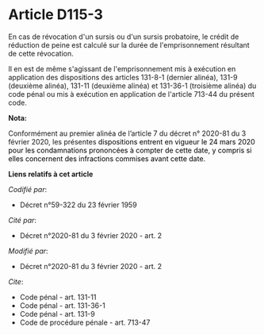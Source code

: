 # Article D115-3

En cas de révocation d'un sursis ou d'un sursis probatoire, le crédit de réduction de peine est calculé sur la durée de
l'emprisonnement résultant de cette révocation.

Il en est de même s'agissant de l'emprisonnement mis à exécution en application des dispositions des articles 131-8-1
(dernier alinéa), 131-9 (deuxième alinéa), 131-11 (deuxième alinéa) et 131-36-1 (troisième alinéa) du code pénal ou mis à
exécution en application de l'article 713-44 du présent code.

**Nota:**

Conformément au premier alinéa de l’article 7 du décret n° 2020-81 du 3 février 2020, les présentes 
  <font color="black">dispositions entrent en vigueur le 24 mars 2020 pour les condamnations prononcées à compter de cette
date, y compris si elles concernent des infractions commises avant cette date.</font>

**Liens relatifs à cet article**

_Codifié par_:

  - Décret n°59-322 du 23 février 1959

_Cité par_:

  - Décret n°2020-81 du 3 février 2020 - art. 2

_Modifié par_:

  - Décret n°2020-81 du 3 février 2020 - art. 2

_Cite_:

  - Code pénal - art. 131-11
  - Code pénal - art. 131-36-1
  - Code pénal - art. 131-9
  - Code de procédure pénale - art. 713-47
